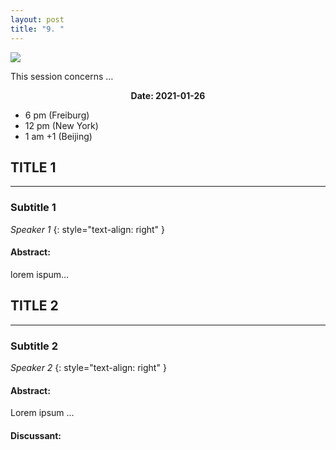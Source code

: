 ```yaml
---
layout: post
title: "9. "
---
```


<span class="image fit"><img src="{{ site.baseurl }}/assets/images/session_1.png"></span>

This session concerns …

<div class="box">
  <p style="text-align: center;">
    <b>Date: 2021-01-26</b>
    <ul>
      <li>6 pm (Freiburg)</li>
      <li>12 pm (New York)</li>
      <li>1 am +1 (Beijing)</li>
  </ul>
  </p>
</div>

##  TITLE 1
---
### Subtitle 1
*Speaker 1*
{: style="text-align: right" }

#### Abstract:
lorem ispum…


##  TITLE 2
---
### Subtitle 2
*Speaker 2*
{: style="text-align: right" }

#### Abstract:
Lorem ipsum …

#### Discussant:
